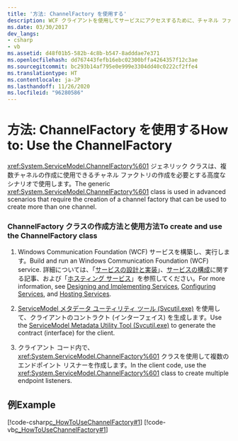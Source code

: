 ```yaml
---
title: '方法: ChannelFactory を使用する'
description: WCF クライアントを使用してサービスにアクセスするために、チャネル ファクトリを作成して複数のチャネルを作成する方法について説明します。
ms.date: 03/30/2017
dev_langs:
- csharp
- vb
ms.assetid: d48f01b5-582b-4c8b-b547-8adddae7e371
ms.openlocfilehash: dd767443fefb16ebc02300bffa4264357f12c3ae
ms.sourcegitcommit: bc293b14af795e0e999e3304dd40c0222cf2ffe4
ms.translationtype: HT
ms.contentlocale: ja-JP
ms.lasthandoff: 11/26/2020
ms.locfileid: "96280586"
---
```

# <a name="how-to-use-the-channelfactory"></a><span data-ttu-id="a3d86-103">方法: ChannelFactory を使用する</span><span class="sxs-lookup"><span data-stu-id="a3d86-103">How to: Use the ChannelFactory</span></span>

<span data-ttu-id="a3d86-104"><xref:System.ServiceModel.ChannelFactory%601> ジェネリック クラスは、複数チャネルの作成に使用できるチャネル ファクトリの作成を必要とする高度なシナリオで使用します。</span><span class="sxs-lookup"><span data-stu-id="a3d86-104">The generic <xref:System.ServiceModel.ChannelFactory%601> class is used in advanced scenarios that require the creation of a channel factory that can be used to create more than one channel.</span></span>  
  
### <a name="to-create-and-use-the-channelfactory-class"></a><span data-ttu-id="a3d86-105">ChannelFactory クラスの作成方法と使用方法</span><span class="sxs-lookup"><span data-stu-id="a3d86-105">To create and use the ChannelFactory class</span></span>  
  
1. <span data-ttu-id="a3d86-106">Windows Communication Foundation (WCF) サービスを構築し、実行します。</span><span class="sxs-lookup"><span data-stu-id="a3d86-106">Build and run an Windows Communication Foundation (WCF) service.</span></span> <span data-ttu-id="a3d86-107">詳細については、「[サービスの設計と実装](../designing-and-implementing-services.md)」、[サービスの構成](../configuring-services.md)に関する記事、および「[ホスティング サービス](../hosting-services.md)」を参照してください。</span><span class="sxs-lookup"><span data-stu-id="a3d86-107">For more information, see [Designing and Implementing Services](../designing-and-implementing-services.md), [Configuring Services](../configuring-services.md), and [Hosting Services](../hosting-services.md).</span></span>  
  
2. <span data-ttu-id="a3d86-108">[ServiceModel メタデータ ユーティリティ ツール (Svcutil.exe)](../servicemodel-metadata-utility-tool-svcutil-exe.md) を使用して、クライアントのコントラクト (インターフェイス) を生成します。</span><span class="sxs-lookup"><span data-stu-id="a3d86-108">Use the [ServiceModel Metadata Utility Tool (Svcutil.exe)](../servicemodel-metadata-utility-tool-svcutil-exe.md) to generate the contract (interface) for the client.</span></span>  
  
3. <span data-ttu-id="a3d86-109">クライアント コード内で、<xref:System.ServiceModel.ChannelFactory%601> クラスを使用して複数のエンドポイント リスナーを作成します。</span><span class="sxs-lookup"><span data-stu-id="a3d86-109">In the client code, use the <xref:System.ServiceModel.ChannelFactory%601> class to create multiple endpoint listeners.</span></span>  
  
## <a name="example"></a><span data-ttu-id="a3d86-110">例</span><span class="sxs-lookup"><span data-stu-id="a3d86-110">Example</span></span>  

 [!code-csharp[c_HowToUseChannelFactory#1](../../../../samples/snippets/csharp/VS_Snippets_CFX/c_howtousechannelfactory/cs/source.cs#1)]
 [!code-vb[c_HowToUseChannelFactory#1](../../../../samples/snippets/visualbasic/VS_Snippets_CFX/c_howtousechannelfactory/vb/source.vb#1)]
